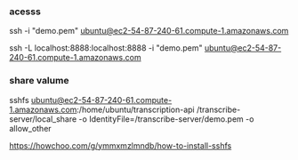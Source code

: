 ### acesss
ssh -i  "demo.pem" ubuntu@ec2-54-87-240-61.compute-1.amazonaws.com

ssh -L localhost:8888:localhost:8888 -i "demo.pem" ubuntu@ec2-54-87-240-61.compute-1.amazonaws.com

### share valume
sshfs ubuntu@ec2-54-87-240-61.compute-1.amazonaws.com:/home/ubuntu/transcription-api /transcribe-server/local_share -o IdentityFile=/transcribe-server/demo.pem -o allow_other


https://howchoo.com/g/ymmxmzlmndb/how-to-install-sshfs



